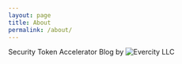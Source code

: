 ```yaml
---
layout: page
title: About
permalink: /about/
---
```


Security Token Accelerator Blog by ![Evercity LLC](https://evercity.io)
